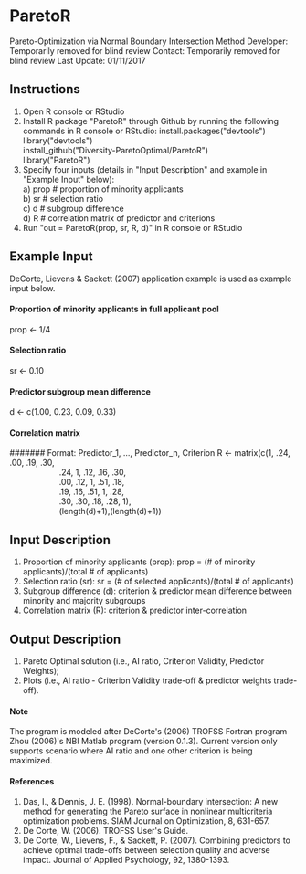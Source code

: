 # ParetoR

Pareto-Optimization via Normal Boundary Intersection Method
Developer: Temporarily removed for blind review
Contact: Temporarily removed for blind review
Last Update: 01/11/2017

## Instructions ##

1. Open R console or RStudio
2. Install R package "ParetoR" through Github by running the following commands in R console or RStudio:
   install.packages("devtools") <br />
   library("devtools") <br />
   install_github("Diversity-ParetoOptimal/ParetoR") <br />
   library("ParetoR") <br />
3. Specify four inputs (details in "Input Description" and example in "Example Input" below): <br />
   a) prop # proportion of minority applicants <br />
   b) sr # selection ratio <br />
   c) d # subgroup difference <br />
   d) R # correlation matrix of predictor and criterions <br /> 
4. Run "out = ParetoR(prop, sr, R, d)" in R console or RStudio

## Example Input ##

DeCorte, Lievens & Sackett (2007) application example is used as example input below.

#### Proportion of minority applicants in full applicant pool
prop <- 1/4

#### Selection ratio
sr <- 0.10

#### Predictor subgroup mean difference
d <- c(1.00, 0.23, 0.09, 0.33)

#### Correlation matrix
####### Format: Predictor_1, ..., Predictor_n, Criterion
R <- matrix(c(1, .24, .00, .19, .30, <br /> 
 &nbsp; &nbsp; &nbsp; &nbsp; &nbsp; &nbsp; &nbsp; &nbsp; &nbsp; &nbsp; &nbsp; .24, 1, .12, .16, .30, <br /> 
 &nbsp; &nbsp; &nbsp; &nbsp; &nbsp; &nbsp; &nbsp; &nbsp; &nbsp; &nbsp; &nbsp; .00, .12, 1, .51, .18, <br /> 
 &nbsp; &nbsp; &nbsp; &nbsp; &nbsp; &nbsp; &nbsp; &nbsp; &nbsp; &nbsp; &nbsp; .19, .16, .51, 1, .28, <br /> 
 &nbsp; &nbsp; &nbsp; &nbsp; &nbsp; &nbsp; &nbsp; &nbsp; &nbsp; &nbsp; &nbsp; .30, .30, .18, .28, 1), <br /> 
 &nbsp; &nbsp; &nbsp; &nbsp; &nbsp; &nbsp; &nbsp; &nbsp; &nbsp; &nbsp; &nbsp; (length(d)+1),(length(d)+1)) 
             
## Input Description ##

1. Proportion of minority applicants (prop):
prop = (# of minority applicants)/(total # of applicants)
2. Selection ratio (sr): sr = (# of selected applicants)/(total # of applicants)
3. Subgroup difference (d): criterion & predictor mean difference
between minority and majority subgroups
4. Correlation matrix (R): criterion & predictor inter-correlation

## Output Description ##

1. Pareto Optimal solution (i.e., AI ratio, Criterion Validity, Predictor Weights);
2. Plots (i.e., AI ratio - Criterion Validity trade-off & predictor weights trade-off).

#### Note ####

The program is modeled after DeCorte's (2006) TROFSS Fortran program Zhou (2006)'s NBI Matlab program (version 0.1.3).
Current version only supports scenario where AI ratio and one other criterion is being maximized.

#### References ####

1. Das, I., & Dennis, J. E. (1998). Normal-boundary intersection: A new method for generating the Pareto surface in nonlinear multicriteria optimization problems. SIAM Journal on Optimization, 8, 631-657.
2. De Corte, W. (2006). TROFSS User's Guide.
3. De Corte, W., Lievens, F., & Sackett, P. (2007). Combining predictors to achieve optimal trade-offs between selection quality and adverse impact. Journal of Applied Psychology, 92, 1380-1393. 

